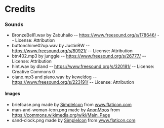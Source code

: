 # Credits
### Sounds
* BronzeBell1.wav by Zabuhailo -- https://www.freesound.org/s/178646/ -- License: Attribution
* buttonchime02up.wav by JustinBW -- https://www.freesound.org/s/80921/ -- License: Attribution
* btn402.mp3 by junggle -- https://www.freesound.org/s/26777/ -- License: Attribution
* hint.wav by dland -- https://www.freesound.org/s/320181/ -- License: Creative Commons 0
* oiano.mp3 and piano.wav by keweldog -- https://www.freesound.org/s/223191/ -- License: Attribution
#### Images
* briefcase.png made by [SimpleIcon](http://simpleicon.com/) from www.flaticon.com
* man-and-woman-icon.png made by [AnonMoos](https://commons.wikimedia.org/wiki/User:AnonMoos) from https://commons.wikimedia.org/wiki/Main_Page
* sand-clock.png made by [SimpleIcon](http://simpleicon.com/) from www.flaticon.com
